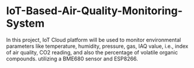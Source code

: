 # IoT-Based-Air-Quality-Monitoring-System
In this project, IoT Cloud platform will be used to monitor environmental parameters like temperature, humidity, pressure, gas, IAQ value, i.e., index of air quality, CO2 reading, and also the percentage of volatile organic compounds. utilizing a BME680 sensor and ESP8266. 
